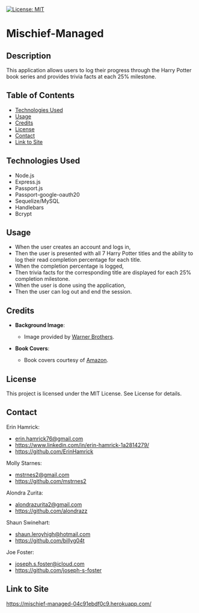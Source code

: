 [![License: MIT](https://img.shields.io/badge/License-MIT-yellow.svg)](https://opensource.org/licenses/MIT)


# Mischief-Managed

## Description
This application allows users to log their progress through the Harry Potter book series and provides trivia facts at each 25% milestone.


## Table of Contents

- [Technologies Used](#technologies-used)
- [Usage](#usage)
- [Credits](#credits)
- [License](#license)
- [Contact](#contact)
- [Link to Site](#link-to-site)


## Technologies Used

- Node.js 
- Express.js  
- Passport.js
- Passport-google-oauth20
- Sequelize/MySQL
- Handlebars
- Bcrypt
 

## Usage

* When the user creates an account and logs in,
* Then the user is presented with all 7 Harry Potter titles and the ability to log their read completion percentage for each title.
* When the completion percentage is logged,
* Then trivia facts for the corresponding title are displayed for each 25% completion milestone.
* When the user is done using the application,
* Then the user can log out and end the session.


## Credits

- **Background Image**:
  - Image provided by [Warner Brothers](https://www.warnerbros.com).
  
- **Book Covers**:
  - Book covers courtesy of [Amazon](https://www.amazon.com).

## License
This project is licensed under the MIT License.  See License for details.

## Contact

Erin Hamrick:  
 * erin.hamrick76@gmail.com 
 * https://www.linkedin.com/in/erin-hamrick-1a2814279/ 
 * https://github.com/ErinHamrick


Molly Starnes:
* mstrnes2@gmail.com
* https://github.com/mstrnes2


Alondra Zurita:
* alondrazurita2@gmail.com
* https://github.com/alondrazz


Shaun Swinehart:
* shaun.leroyhigh@hotmail.com
* https://github.com/billyg04t

Joe Foster:
* joseph.s.foster@icloud.com
* https://github.com/joseph-s-foster

## Link to Site
https://mischief-managed-04c91ebdf0c9.herokuapp.com/
